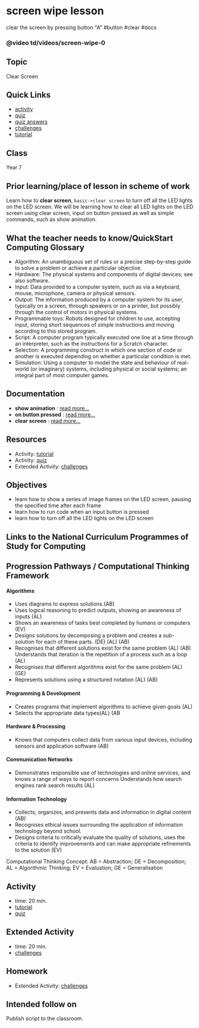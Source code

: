 # screen wipe lesson

clear the screen by pressing button "A" #button #clear #docs

### @video td/videos/screen-wipe-0

## Topic

Clear Screen

## Quick Links

* [activity](/microbit/lessons/screen-wipe/activity)
* [quiz](/microbit/lessons/screen-wipe/quiz)
* [quiz answers](/microbit/lessons/screen-wipe/quiz-answers)
* [challenges](/microbit/lessons/screen-wipe/challenges)
* [tutorial](/microbit/lessons/screen-wipe/tutorial)

## Class

Year 7

## Prior learning/place of lesson in scheme of work

Learn how to **clear screen**, `basic->clear screen` to turn off all the LED lights on the LED screen. We will be learning how to clear all LED lights on the LED screen using clear screen, input on button pressed as well as simple commands, such as show animation.

## What the teacher needs to know/QuickStart Computing Glossary

* Algorithm: An unambiguous set of rules or a precise step-by-step guide to solve a problem or achieve a particular objective.
* Hardware: The physical systems and components of digital devices; see also software.
* Input: Data provided to a computer system, such as via a keyboard, mouse, microphone, camera or physical sensors.
* Output: The information produced by a computer system for its user, typically on a screen, through speakers or on a printer, but possibly through the control of motors in physical systems.
* Programmable toys: Robots designed for children to use, accepting input, storing short sequences of simple instructions and moving according to this stored program.
* Script: A computer program typically executed one line at a time through an interpreter, such as the instructions for a Scratch character.
* Selection: A programming construct in which one section of code or another is executed depending on whether a particular condition is met.
* Simulation: Using a computer to model the state and behaviour of real-world (or imaginary) systems, including physical or social systems; an integral part of most computer games.

## Documentation

* **show animation** : [read more...](/microbit/reference/basic/show-animation)
* **on button pressed** : [read more...](/microbit/reference/input/on-button-pressed)
* **clear screen** : [read more...](/microbit/reference/basic/clear-screen)

## Resources

* Activity: [tutorial](/microbit/lessons/screen-wipe/tutorial)
* Activity: [quiz](/microbit/lessons/screen-wipe/quiz)
* Extended Activity: [challenges](/microbit/lessons/screen-wipe/challenges)

## Objectives

* learn how to show a series of image frames on the LED screen, pausing the specified time after each frame
* learn how to run code when an input button is pressed
* learn how to turn off all the LED lights on the LED screen

## Links to the National Curriculum Programmes of Study for Computing

## Progression Pathways / Computational Thinking Framework

#### Algorithms

* Uses diagrams to express solutions.(AB)
*  Uses logical reasoning to predict  outputs, showing an awareness of inputs (AL)
* Shows an awareness of tasks best completed by humans or computers (EV)
*  Designs solutions  by decomposing a problem and creates a sub-solution for each of these parts. (DE) (AL) (AB)
* Recognises that different solutions exist for the same problem (AL) (AB)  Understands that iteration is the repetition of a process such as a loop (AL)
* Recognises that different algorithms exist for the same problem (AL) (GE)
* Represents solutions using a structured notation (AL) (AB)

#### Programming & Development

* Creates programs that implement algorithms to achieve given goals (AL)
* Selects the appropriate data types(AL) (AB

#### Hardware & Processing

* Knows that computers collect data from various input devices, including sensors and application software (AB)

#### Communication Networks

* Demonstrates responsible use of technologies and online services, and knows a range of ways to report concerns Understands how search engines rank search results (AL)

#### Information Technology

* Collects, organizes, and presents data and information in digital content (AB)
* Recognises ethical issues surrounding the application of information technology beyond school.
* Designs criteria to critically evaluate the quality of solutions, uses the criteria to identify improvements and can make appropriate refinements to the solution (EV)

Computational Thinking Concept: AB = Abstraction; DE = Decomposition; AL = Algorithmic Thinking; EV = Evaluation; GE = Generalisation

## Activity

* time: 20 min.
* [tutorial](/microbit/lessons/screen-wipe/tutorial)
* [quiz](/microbit/lessons/screen-wipe/quiz)

## Extended Activity

* time: 20 min.
* [challenges](/microbit/lessons/screen-wipe/challenges)

## Homework

* Extended Activity: [challenges](/microbit/lessons/screen-wipe/challenges)

## Intended follow on

Publish script to the classroom.

